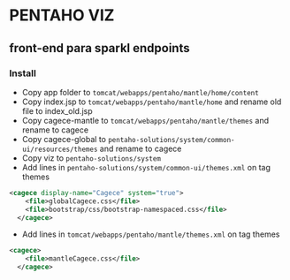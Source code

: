 # PENTAHO VIZ 

## front-end para sparkl endpoints

### Install 

- Copy app folder to `tomcat/webapps/pentaho/mantle/home/content`
- Copy index.jsp to `tomcat/webapps/pentaho/mantle/home` and rename old file to index_old.jsp
- Copy cagece-mantle to `tomcat/webapps/pentaho/mantle/themes` and rename to cagece
- Copy cagece-global to `pentaho-solutions/system/common-ui/resources/themes` and rename to cagece
- Copy viz to `pentaho-solutions/system`
- Add lines in `pentaho-solutions/system/common-ui/themes.xml` on tag themes

```xml
<cagece display-name="Cagece" system="true">
    <file>globalCagece.css</file>
    <file>bootstrap/css/bootstrap-namespaced.css</file>
  </cagece>
```
- Add lines in `tomcat/webapps/pentaho/mantle/themes.xml` on tag themes

```xml
<cagece>
    <file>mantleCagece.css</file>
  </cagece>
```


